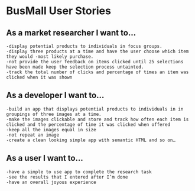 # BusMall User Stories

## As a market researcher I want to...
	-display potential products to individuals in focus groups.
	-display three products at a time and have the user choose which item they would -most likely purchase.
	-not provide the user feedback on items clicked until 25 selections have been made keep the selection process untainted.
	-track the total number of clicks and percentage of times an item was clicked when it was shown

## As a developer I want to…
	-build an app that displays potential products to individuals in in groupings of three images at a time.
	-make the images clickable and store and track how often each item is clicked and the percentage of time it was clicked when offered
	-keep all the images equal in size
	-not repeat an image
	-create a clean looking simple app with semantic HTML and so on…

## As a user I want to…
	-have a simple to use app to complete the research task
	-see the results that I entered after I’m done
	-have an overall joyous experience 